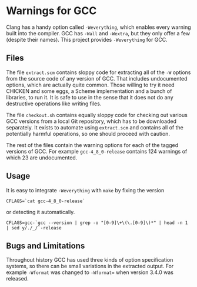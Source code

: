 # Warnings for GCC

Clang has a handy option called `-Weverything`, which
 enables every warning built into the compiler.
GCC has `-Wall` and `-Wextra`, but
 they only offer a few (despite their names).
This project provides `-Weverything` for GCC.

## Files

The file `extract.scm` contains sloppy code for
 extracting all of the `-W` options from
 the source code of any version of GCC.
That includes undocumented options, which
 are actually quite common.
Those willing to try it need CHICKEN and some eggs,
 a Scheme implementation and a bunch of libraries, to
 run it.
It is safe to use in the sense that
 it does not do any destructive operations like
 writing files.

The file `checkout.sh` contains equally sloppy code for
 checking out various GCC versions from a local Git repository, which
 has to be downloaded separately.
It exists to automate using `extract.scm` and
 contains all of the potentially harmful operations, so
 one should proceed with caution.

The rest of the files contain the warning options for
 each of the tagged versions of GCC.
For example `gcc-4_8_0-release` contains
 124 warnings of which 23 are undocumented.

## Usage

It is easy to integrate `-Weverything` with `make` by fixing the version

    CFLAGS=`cat gcc-4_8_0-release`

or detecting it automatically.

    CFLAGS=gcc-`gcc --version | grep -o "[0-9]\+\(\.[0-9]\)*" | head -n 1 | sed y/./_/`-release

## Bugs and Limitations

Throughout history GCC has used three kinds of option specification systems, so
 there can be small variations in the extracted output.
For example `-Wformat` was changed to `-Wformat=` when
 version 3.4.0 was released.
